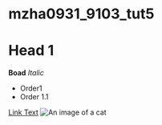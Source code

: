 # mzha0931_9103_tut5

# Head 1
**Boad**
*Italic*
- Order1
 - Order 1.1

[Link Text](https://www.google.com)
![An image of a cat](http://placekitten.com/200/300)
